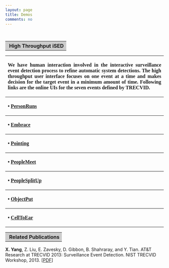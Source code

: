 ```yaml
---
layout: page
title: Demos
comments: no
---
```

<br>

<table width="650" border="0" align="center">

<tr><th align="left" bgcolor="#CCCCCC" scope="col">&nbsp;<strong><span class="style16">High Throughput iSED</span></strong></th></tr>

</table>

<table width="800" border="0" align="center">
    
<tr><th scope="col"><p style="font-family: times" align="justify">We have human interaction involved in the interactive surveillance event detection process to refine automatic system detections. The high throughput user interface focuses on one event at a time and makes decision for the target event in a minimum amount of time. Following links are the online UIs for the seven events defined by TRECVID.</p></th></tr>

 <tr><th scope="col"><p style="font-family: times" align="justify"><span class="style38">&#8226;</span> <a href="http://134.74.17.30:8096">PersonRuns</a></p></th></tr>
 <tr><th scope="col"><p style="font-family: times" align="justify"><span class="style38">&#8226;</span> <a href="http://134.74.17.30:8092">Embrace</a></p></th></tr>
 <tr><th scope="col"><p style="font-family: times" align="justify"><span class="style38">&#8226;</span> <a href="http://134.74.17.30:8097">Pointing</a></p></th></tr>
 <tr><th scope="col"><p style="font-family: times" align="justify"><span class="style38">&#8226;</span> <a href="http://134.74.17.30:8094">PeopleMeet</a></p></th></tr>
 <tr><th scope="col"><p style="font-family: times" align="justify"><span class="style38">&#8226;</span> <a href="http://134.74.17.30:8095">PeopleSplitUp</a></p></th></tr>
 <tr><th scope="col"><p style="font-family: times" align="justify"><span class="style38">&#8226;</span> <a href="http://134.74.17.30:8093">ObjectPut</a></p></th></tr>
 <tr><th scope="col"><p style="font-family: times" align="justify"><span class="style38">&#8226;</span> <a href="http://134.74.17.30:8091">CellToEar</a></p></th></tr>
  
</table>



<table width="650" border="0" align="center">
<tr>
<th align="left" bgcolor="#CCCCCC" scope="col">&nbsp;<strong class="style16">Related Publications</strong></th>
</tr>
</table>

**X. Yang**, Z. Liu, E. Zavesky, D. Gibbon, B. Shahraray, and Y. Tian. AT&T Research at TRECVID 2013: Surveillance Event Detection. NIST TRECVID Workshop, 2013. [[PDF](/publications/papers/TRECVID_2013_SED.pdf)]